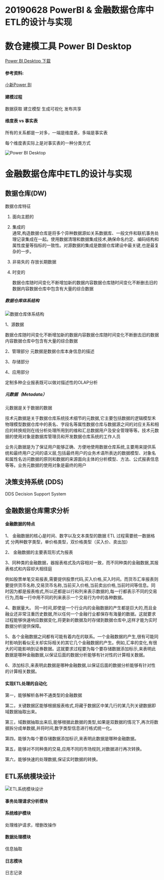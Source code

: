 # 20190628 PowerBI & 金融数据仓库中ETL的设计与实现

# 数仓建模工具 Power BI Desktop
[Power BI Desktop 下载](https://powerbi.microsoft.com/en-us/get-started/)

#### 参考资料:
[小新Power BI](https://study.163.com/course/introduction/1004952006.htm)

#### 建模过程

数据获取  建立模型   生成可视化  发布共享

#### 维度表 vs 事实表
所有的关系都是一对多，一端是维度表，多端是事实表

每个维度表实际上是对事实表的一种分类方式

![Power BI Desktop ](https://github.com/Morgan-Leon/DataModeling-doc/blob/master/images/20190628-0.jpg?raw=true)

# 金融数据仓库中ETL的设计与实现

## 数据仓库(DW)

>>

数据仓库特征

1. 面向主题的

2. 集成的  
	通常,构造数据仓库是将多个异种数据源如关系数据库、一般文件和联机事务处理记录集成在一起。使用数据清理和数据集成技术,确保命名约定、编码结构和属性度量等指标的一致性。对源数据的集成是数据仓库建设中最关键,也是最复杂的一步。

3. 非易失的  存放长期数据

4. 时变的	

	数据仓库随时间变化不断增加新的数据内容数据仓库随时间变化不断删去旧的数据内容数据仓库中包含有大量的综合数据
>>


##### 数据仓库体系结构

![数据仓库体系结构](./images/20190628-1.jpg)


1、源数据

数据仓库随时间变化不断增加新的数据内容数据仓库随时间变化不断删去旧的数据内容数据仓库中包含有大量的综合数据

2、管理部分
元数据是数据仓库本身信息的描述

3、存储部分


4、应用部分

定制多种企业报表既可以做对描述性的OLAP分析


##### 元数据（Metadata）
元数据是关于数据的数据

技术元数据是关于数据仓库系统技术细节的元数据,它主要包括数据的逻辑模型禾物理模型数据仓库中的表名、字段名等属性数据仓库与数据源之间的对应关系和相应的转换规则在线分析处理所用到的维和汇总数据用户及安全管理等等。技术元数据的使用对象是数据库管理员和开发数据仓库系统的工作人员

业务元数据是为了保证用户能够正确、方便地使用数据仓库系统,主要用来提供系统和最终用户之间的语义层,包括最终用户的业务术语所表达的数据模型、对象名和属性名访问数据的原则和数据的来源面向主体的分析模型、方法、公式报表信息等等。业务元数据的使用对象是最终的用户


## 决策支持系统 (DDS)

DDS Decision Support System 


## 金融数据仓库需求分析

#### 金融数据的特点
1、 金融数据的核心是时间、数字以及文本类型的数据
	ETL 过程需要统一数据格式
	分两种数字类型，单价格类型，双价格类型（买入价、卖出加）
	
2、 金融数据的主要表现形式为报表

3、同种类的金融数据，器报表格式及内容相对一致，而不同种类的金融数据,其报表格式和内容却大相径庭

例如股票单笔交易报表,需要提供股票代码,买入价格,买入时间。而货币汇率报表则要提供货币名称,交易货币名称,当前买入价格,当前卖出价格,当前时间等信息。同时因为都是报表格式,所以还都是以行和列来表示数据的,每一行都表示不同的交易行为,而每一行中用不同的列来表示一个交易行为中的各种数据。

4、数据量大。 
同一时间,即使是一个行业内的金融数据的产生都是巨大的,而且金融业还非常注重历史数据,所以任何一个金融行业都保存有海量的数据。这就要求过程能够快速响应数据变化,将更新的数据及时存储到数据仓库中,这样才能为实时数据分析提供保障。

5、各个金融数据之间都有可能有着内在的联系。一个金融数据的产生,很有可能同时影响到看似无关却实际相关的其它几个金融数据的产生。例如,汇率的变化,有很大的可能影响到证券数据。这就要求过程要为每个要存储数据添加标示,来表明此数据是哪种金融数据,以保证后面的数据分析能够有针对性的计算相关数据。

6、添加标示,来表明此数据是哪种金融数据,以保证后面的数据分析能够有针对性的计算相关数据。


#### 实现ETL处理的自动化

第一，能够解析各种不通类型的金融数据

第二，关键数据区能够根据报表格式,将藏于数据区中某几行的某几列关键数据即域数据抽取出来。

第三，域数据抽取出来后,能够根据此数据的类型,如果是双数据的情况下,再次将数据拆分成单数据,并将时间,数字类型信息进行格式统一化。
 
第四，能够为每个要存储数据添加标识,来表明此数据是哪种金融数据。
 
第五，能够对不同种类的交易,应用不同的市场规则,对数据进行再次转换。
 
第六，能够快速的处理数据,保证实时数据的转换。


## ETL系统模块设计

![ETL系统模块设计](https://github.com/Morgan-Leon/DataModeling-doc/blob/master/images/20190628-2.jpg?raw=true)

#### 事务处理请求分析模块

#### 系统维护模块
处理维护请求，增删改操作

#### 数据处理模块
信息抽取
	

#### 日志模块
日志记录

















